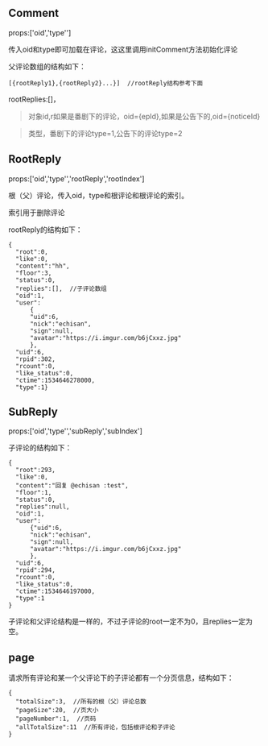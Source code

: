 ## Comment
props:[\'oid\',\'type'\']

传入oid和type即可加载在评论，这这里调用initComment方法初始化评论

父评论数组的结构如下：
```angularjs
[{rootReply1},{rootReply2}...}]  //rootReply结构参考下面
```

rootReplies:[]，

>对象id,r如果是番剧下的评论，oid={epId},如果是公告下的,oid={noticeId}

>类型，番剧下的评论type=1,公告下的评论type=2

## RootReply
props:[\'oid\',\'type'\',\'rootReply\',\'rootIndex\']

根（父）评论，传入oid，type和根评论和根评论的索引。

索引用于删除评论

rootReply的结构如下：
```angularjs
{
  "root":0,
  "like":0,
  "content":"hh",
  "floor":3,
  "status":0,
  "replies":[],  //子评论数组
  "oid":1,
  "user":
      {
      "uid":6,
      "nick":"echisan",
      "sign":null,
      "avatar":"https://i.imgur.com/b6jCxxz.jpg"
      },
  "uid":6,
  "rpid":302,
  "rcount":0,
  "like_status":0,
  "ctime":1534646278000,
  "type":1}
```

## SubReply

props:[\'oid\',\'type'\',\'subReply\',\'subIndex\']

子评论的结构如下：
```angularjs
{
  "root":293,
  "like":0,
  "content":"回复 @echisan :test",
  "floor":1,
  "status":0,
  "replies":null,
  "oid":1,
  "user":
      {"uid":6,
      "nick":"echisan",
      "sign":null,
      "avatar":"https://i.imgur.com/b6jCxxz.jpg"
      },
  "uid":6,
  "rpid":294,
  "rcount":0,
  "like_status":0,
  "ctime":1534646197000,
  "type":1
}
```
子评论和父评论结构是一样的，不过子评论的root一定不为0，且replies一定为空。


## page
请求所有评论和某一个父评论下的子评论都有一个分页信息，结构如下：
```angularjs
{
  "totalSize":3,  //所有的根（父）评论总数
  "pageSize":20,  //页大小
  "pageNumber":1,  //页码
  "allTotalSize":11  //所有评论，包括根评论和子评论
}
```

